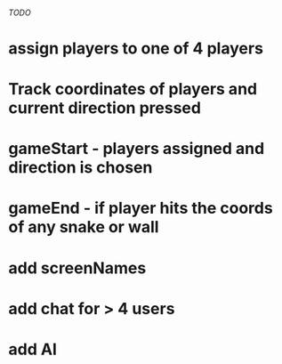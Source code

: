 ###### TODO
# assign players to one of 4 players
# Track coordinates of players and current direction pressed
# gameStart - players assigned and direction is chosen
# gameEnd - if player hits the coords of any snake or wall
# add screenNames
# add chat for > 4 users
# add AI